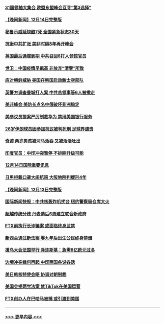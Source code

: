 #### [31国领袖大集合 欧盟东盟峰会互寻“第3选择”](../pages/prog202/a103598593.md?t=12151350) 
#### [【晚间新闻】12月14日完整版](../pages/prog202/a103598465.md?t=12151350) 
#### [秘鲁示威延烧酿7死 全国紧急状态30天](../pages/prog202/a103598548.md?t=12151350) 
#### [抗衡中共扩张 美非时隔8年再开峰会](../pages/prog202/a103598333.md?t=12151350) 
#### [英国最后通牒到期 中共召回6打人领馆官员](../pages/prog202/a103598341.md?t=12151350) 
#### [世卫：中国疫情早飙高 非放弃“清零”所致](../pages/prog202/a103598107.md?t=12151350) 
#### [应对朝鲜威胁 美国在韩国启动新太空部队](../pages/prog202/a103598119.md?t=12151350) 
#### [英警方调查曼城打人案 中共总领事等6人被撤走](../pages/prog202/a103598004.md?t=12151350) 
#### [美非峰会 美防长点名中俄破坏非洲稳定](../pages/prog202/a103597941.md?t=12151350) 
#### [美参议员提案严厉制裁华为 禁用美国银行服务](../pages/prog202/a103597938.md?t=12151350) 
#### [26岁伊朗球员因参加抗议被判死刑 足球界谴责](../pages/prog202/a103597849.md?t=12151350) 
#### [奇迹 两岁男孩被河马活吞 又被活活吐出](../pages/prog202/a103597843.md?t=12151350) 
#### [印度官员：中印冲突暂停 不排除升级可能](../pages/prog202/a103597835.md?t=12151350) 
#### [12月14日国际重要讯息](../pages/prog202/a103597856.md?t=12151350) 
#### [日男拒戴口罩大闹航班 大阪地院判缓刑4年](../pages/prog202/a103597755.md?t=12151350) 
#### [【晚间新闻】12月13日完整版](../pages/prog202/a103597629.md?t=12151350) 
#### [国际新闻快报：中共核轰炸机扰台 纽约警察局仓库大火](../pages/prog202/a103597669.md?t=12151350) 
#### [超越传统分歧 丹麦选后6周建立联合新政府](../pages/prog202/a103597723.md?t=12151350) 
#### [FTX前执行长诈骗案 或面临终身监禁](../pages/prog202/a103597696.md?t=12151350) 
#### [新西兰通过新法案 零九年后出生公民终身禁烟](../pages/prog202/a103597319.md?t=12151350) 
#### [援乌大会法国举行 泽连斯基：急需8亿欧元过冬](../pages/prog202/a103597485.md?t=12151350) 
#### [边境冲突缘何再起 中印两国各说各话](../pages/prog202/a103597496.md?t=12151350) 
#### [美日韩核特使会晤 协调对朝制裁](../pages/prog202/a103597489.md?t=12151350) 
#### [美国会提两党法案 禁TikTok在美国运营](../pages/prog202/a103597328.md?t=12151350) 
#### [FTX创办人在巴哈马被捕 或引渡到美国](../pages/prog202/a103597317.md?t=12151350) 

----
#### [ >>> 更早内容 <<< ](../indexes/prog202-earlier.md)
